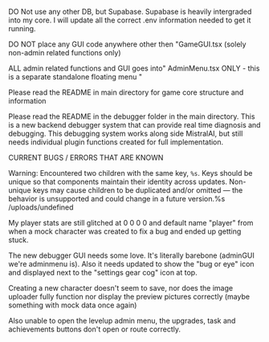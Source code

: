 DO Not use any other DB, but Supabase. Supabase is heavily intergraded into my core. I will update all the correct .env information needed to get it running.

DO NOT place any GUI code anywhere other then "GameGUI.tsx (solely non-admin related functions only)

ALL admin related functions and GUI goes into" AdminMenu.tsx ONLY - this is a separate standalone floating menu "

Please read the README in main directory for game core structure and information 

Please read the README in the debugger folder in the main directory. This is a new backend debugger system that can provide real time diagnosis and debugging. This debugging system works along side MistralAI, but still needs individual plugin functions created for full implementation. 


CURRENT BUGS / ERRORS THAT ARE KNOWN

Warning: Encountered two children with the same key, `%s`. Keys should be unique so that components maintain their identity across updates. Non-unique keys may cause children to be duplicated and/or omitted — the behavior is unsupported and could change in a future version.%s /uploads/undefined 


My player stats are still glitched at 0 0 0 0 and default name "player" from when a mock character was created to fix a bug and ended up getting stuck.

The new debugger GUI needs some love. It's literally barebone (adminGUI we're adminmenu is). Also it needs updated to show the "bug or eye" icon and displayed next to the "settings gear cog" icon at top.

Creating a new character doesn't seem to save, nor does the image uploader fully function nor display the preview pictures correctly (maybe something with mock data once again)

Also unable to open the levelup admin menu, the upgrades, task and achievements buttons don't open or route correctly. 
